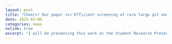 ```yaml
---
layout: post
title: "Cheers! Our paper <i>'Efficient screening of rare large pit anomalies on polished surfaces using a minimalist sampling scheme,’</i> has been fast-tracked to the SME Journal of Manufacturing Processes! (Access link to be updated.)"
date: 2025-03-06
categories: news
nolink: true
excerpt: "I will be presenting this work at the Student Research Presentation Competition during SME NAMRC 53. See you there!"
---
```


